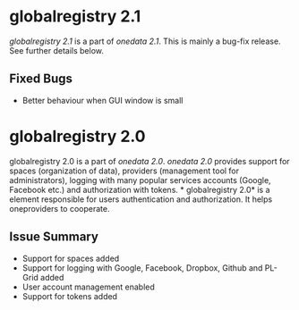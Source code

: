 globalregistry 2.1
==============

*globalregistry 2.1* is a part of *onedata 2.1*. This is mainly a bug-fix release. See further details below.

Fixed Bugs
----------

* Better behaviour when GUI window is small

globalregistry 2.0
==============

globalregistry 2.0 is a part of *onedata 2.0*. *onedata 2.0* provides support for spaces (organization of data), providers (management tool for administrators), logging with many popular services accounts (Google, Facebook etc.) and authorization with tokens. * globalregistry 2.0* is a element responsible for users authentication and authorization. It helps oneproviders to cooperate.

Issue Summary
-------------

* Support for spaces added
* Support for logging with Google, Facebook, Dropbox, Github and PL-Grid added
* User account management enabled
* Support for tokens added

